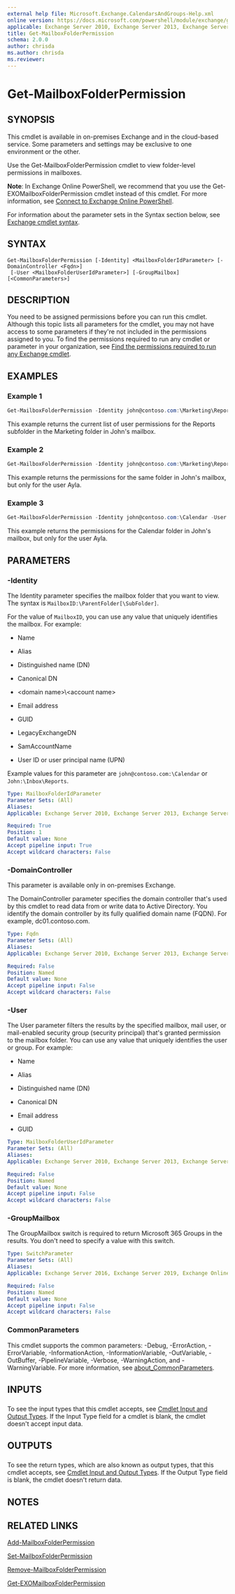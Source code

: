 ```yaml
---
external help file: Microsoft.Exchange.CalendarsAndGroups-Help.xml
online version: https://docs.microsoft.com/powershell/module/exchange/get-mailboxfolderpermission
applicable: Exchange Server 2010, Exchange Server 2013, Exchange Server 2016, Exchange Server 2019, Exchange Online
title: Get-MailboxFolderPermission
schema: 2.0.0
author: chrisda
ms.author: chrisda
ms.reviewer:
---
```


# Get-MailboxFolderPermission

## SYNOPSIS
This cmdlet is available in on-premises Exchange and in the cloud-based service. Some parameters and settings may be exclusive to one environment or the other.

Use the Get-MailboxFolderPermission cmdlet to view folder-level permissions in mailboxes.

**Note**: In Exchange Online PowerShell, we recommend that you use the Get-EXOMailboxFolderPermission cmdlet instead of this cmdlet. For more information, see [Connect to Exchange Online PowerShell](https://docs.microsoft.com/powershell/exchange/connect-to-exchange-online-powershell).

For information about the parameter sets in the Syntax section below, see [Exchange cmdlet syntax](https://docs.microsoft.com/powershell/exchange/exchange-cmdlet-syntax).

## SYNTAX

```
Get-MailboxFolderPermission [-Identity] <MailboxFolderIdParameter> [-DomainController <Fqdn>]
 [-User <MailboxFolderUserIdParameter>] [-GroupMailbox] [<CommonParameters>]
```

## DESCRIPTION
You need to be assigned permissions before you can run this cmdlet. Although this topic lists all parameters for the cmdlet, you may not have access to some parameters if they're not included in the permissions assigned to you. To find the permissions required to run any cmdlet or parameter in your organization, see [Find the permissions required to run any Exchange cmdlet](https://docs.microsoft.com/powershell/exchange/find-exchange-cmdlet-permissions).

## EXAMPLES

### Example 1
```powershell
Get-MailboxFolderPermission -Identity john@contoso.com:\Marketing\Reports
```

This example returns the current list of user permissions for the Reports subfolder in the Marketing folder in John's mailbox.

### Example 2
```powershell
Get-MailboxFolderPermission -Identity john@contoso.com:\Marketing\Reports -User Ayla@contoso.com
```

This example returns the permissions for the same folder in John's mailbox, but only for the user Ayla.

### Example 3
```powershell
Get-MailboxFolderPermission -Identity john@contoso.com:\Calendar -User Ayla@contoso.com
```

This example returns the permissions for the Calendar folder in John's mailbox, but only for the user Ayla.

## PARAMETERS

### -Identity
The Identity parameter specifies the mailbox folder that you want to view. The syntax is `MailboxID:\ParentFolder[\SubFolder]`.

For the value of `MailboxID`, you can use any value that uniquely identifies the mailbox. For example:

- Name

- Alias

- Distinguished name (DN)

- Canonical DN

- \<domain name\>\\\<account name\>

- Email address

- GUID

- LegacyExchangeDN

- SamAccountName

- User ID or user principal name (UPN)

Example values for this parameter are `john@contoso.com:\Calendar` or `John:\Inbox\Reports`.

```yaml
Type: MailboxFolderIdParameter
Parameter Sets: (All)
Aliases:
Applicable: Exchange Server 2010, Exchange Server 2013, Exchange Server 2016, Exchange Server 2019, Exchange Online

Required: True
Position: 1
Default value: None
Accept pipeline input: True
Accept wildcard characters: False
```

### -DomainController
This parameter is available only in on-premises Exchange.

The DomainController parameter specifies the domain controller that's used by this cmdlet to read data from or write data to Active Directory. You identify the domain controller by its fully qualified domain name (FQDN). For example, dc01.contoso.com.

```yaml
Type: Fqdn
Parameter Sets: (All)
Aliases:
Applicable: Exchange Server 2010, Exchange Server 2013, Exchange Server 2016, Exchange Server 2019

Required: False
Position: Named
Default value: None
Accept pipeline input: False
Accept wildcard characters: False
```

### -User
The User parameter filters the results by the specified mailbox, mail user, or mail-enabled security group (security principal) that's granted permission to the mailbox folder. You can use any value that uniquely identifies the user or group. For example:

- Name

- Alias

- Distinguished name (DN)

- Canonical DN

- Email address

- GUID

```yaml
Type: MailboxFolderUserIdParameter
Parameter Sets: (All)
Aliases:
Applicable: Exchange Server 2010, Exchange Server 2013, Exchange Server 2016, Exchange Server 2019, Exchange Online

Required: False
Position: Named
Default value: None
Accept pipeline input: False
Accept wildcard characters: False
```

### -GroupMailbox
The GroupMailbox switch is required to return Microsoft 365 Groups in the results. You don't need to specify a value with this switch.

```yaml
Type: SwitchParameter
Parameter Sets: (All)
Aliases:
Applicable: Exchange Server 2016, Exchange Server 2019, Exchange Online

Required: False
Position: Named
Default value: None
Accept pipeline input: False
Accept wildcard characters: False
```

### CommonParameters
This cmdlet supports the common parameters: -Debug, -ErrorAction, -ErrorVariable, -InformationAction, -InformationVariable, -OutVariable, -OutBuffer, -PipelineVariable, -Verbose, -WarningAction, and -WarningVariable. For more information, see [about_CommonParameters](https://go.microsoft.com/fwlink/p/?LinkID=113216).

## INPUTS

###  
To see the input types that this cmdlet accepts, see [Cmdlet Input and Output Types](https://go.microsoft.com/fwlink/p/?LinkId=616387). If the Input Type field for a cmdlet is blank, the cmdlet doesn't accept input data.

## OUTPUTS

###  
To see the return types, which are also known as output types, that this cmdlet accepts, see [Cmdlet Input and Output Types](https://go.microsoft.com/fwlink/p/?LinkId=616387). If the Output Type field is blank, the cmdlet doesn't return data.

## NOTES

## RELATED LINKS

[Add-MailboxFolderPermission](Add-MailboxFolderPermission.md)

[Set-MailboxFolderPermission](Set-MailboxFolderPermission.md)

[Remove-MailboxFolderPermission](Remove-MailboxFolderPermission.md)

[Get-EXOMailboxFolderPermission](Get-EXOMailboxFolderPermission.md)
